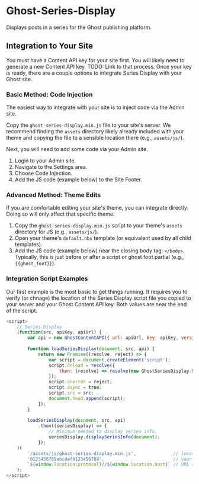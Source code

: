 # Ghost-Series-Display
Displays posts in a series for the Ghost publishing platform.

## Integration to Your Site
You must have a Content API key for your site first. You will likely need to generate a new 
Content API key. TODO: Link to that process. Once your key is ready, 
there are a couple options to integrate Series Display with your Ghost site.

### Basic Method: Code Injection
The easiest way to integrate with your site is to inject code via the Admin site.

Copy the `ghost-series-display.min.js` file to your site's server.
We recommend finding the `assets` directory likely already included with your theme and copying the 
file to a sensible location there (e.g., `assets/js/`).

Next, you will need to add some code via your Admin site.

1. Login to your Admin site.
2. Navigate to the Settings area.
3. Choose Code Injection.
4. Add the JS code (example below) to the Site Footer.

### Advanced Method: Theme Edits
If you are comfortable editing your site's theme, you can integrate directly. 
Doing so will only affect that specific theme.

1. Copy the `ghost-series-display.min.js` script to your theme's `assets` directory for JS (e.g., `assets/js/`).
2. Open your theme's `default.hbs` template (or equivalent used by all child templates).
3. Add the JS code (example below) near the closing body tag: `</body>`. Typically, this is just before or after a script or ghost foot partial (e.g., `{{ghost_foot}}`).

### Integration Script Examples
Our first example is the most basic to get things running. 
It requires you to verify (or chnage) the location of the Series Display script file 
you copied to your server and your Ghost Content API key.
Both values are near the end of the script.

```js
<script>
    // Series Display
    (function(src, apiKey, apiUrl) {
        var api = new GhostContentAPI({ url: apiUrl, key: apiKey, version: 'v4' });
        
        function loadSeriesDisplay(document, src, api) {
            return new Promise((resolve, reject) => {
                var script = document.createElement('script');
                script.onload = resolve({
                    then: (resolve) => resolve(new GhostSeriesDisplay.SeriesDisplay(api));
                });
                script.onerror = reject;
                script.async = true;
                script.src = src;
                document.head.append(script);
            });
        }
        
        loadSeriesDisplay(document, src, api)
            .then((seriesDisplay) => {
                // Minimum needed to display series info.
                seriesDisplay.displaySeriesInfo(document);
            });
    )(
        '/assets/js/ghost-series-display.min.js',              // location to the series display script
        '0123456789abcdef0123456789',                          // your Ghost Content API key
        `${window.location.protocol}//${window.location.host}` // URL to your Ghost site
    );
</script>
```
